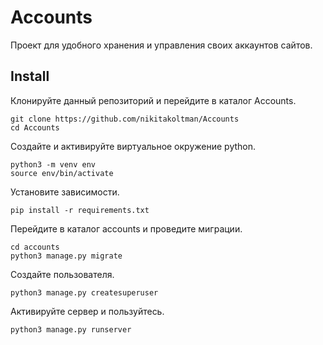 # Accounts
Проект для удобного хранения и управления своих аккаунтов сайтов.

## Install

Клонируйте данный репозиторий и перейдите в каталог Accounts.
```
git clone https://github.com/nikitakoltman/Accounts
cd Accounts
```
Создайте и активируйте виртуальное окружение python.
```
python3 -m venv env
source env/bin/activate
```
Установите зависимости.
```
pip install -r requirements.txt
```
Перейдите в каталог accounts и проведите миграции.
```
cd accounts
python3 manage.py migrate
```
Создайте пользователя.
```
python3 manage.py createsuperuser
```
Активируйте сервер и пользуйтесь.
```
python3 manage.py runserver
```
